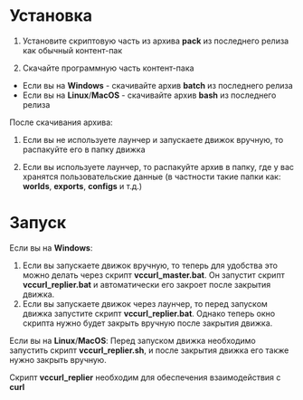 # Установка 

1. Установите скриптовую часть из архива **pack** из последнего релиза как обычный контент-пак

2. Скачайте программную часть контент-пака
- Если вы на **Windows** - скачивайте архив **batch** из последнего релиза
- Если вы на **Linux**/**MacOS** - скачивайте архив **bash** из последнего релиза


После скачивания архива:
1) Если вы не используете лаунчер и запускаете движок вручную, то распакуйте его в папку движка

2) Если вы используете лаунчер, то распакуйте архив в папку, где у вас хранятся пользовательские данные (в частности такие папки как: **worlds**, **exports**, **configs** и т.д.)

# Запуск

Если вы на **Windows**:
1)	Если вы запускаете движок вручную, то теперь для удобства это можно делать через скрипт **vccurl_master.bat**. Он запустит скрипт **vccurl_replier.bat** и автоматически его закроет после закрытия движка.
2)	Если вы запускаете движок через лаунчер, то перед запуском движка запустите скрипт **vccurl_replier.bat**. Однако теперь окно скрипта нужно будет закрыть вручную после закрытия движка.

Если вы на **Linux**/**MacOS**:
Перед запуском движка необходимо запустить скрипт **vccurl_replier.sh**, и после закрытия движка его также нужно закрыть вручную.

Скрипт **vccurl_replier** необходим для обеспечения взаимодействия с **curl**
